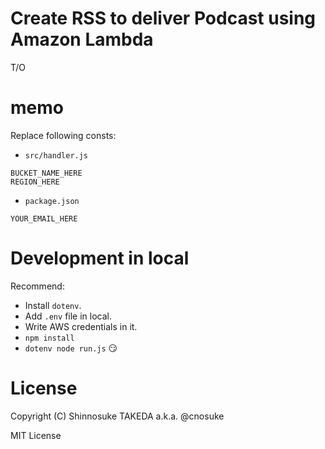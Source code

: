 # Create RSS to deliver Podcast using Amazon Lambda

T/O

# memo

Replace following consts:

- `src/handler.js`
```
BUCKET_NAME_HERE
REGION_HERE
```

- `package.json`
```
YOUR_EMAIL_HERE
```

# Development in local

Recommend:

- Install `dotenv`.
- Add `.env` file in local.
- Write AWS credentials in it.
- `npm install`
- `dotenv node run.js` :smirk:

# License

Copyright (C) Shinnosuke TAKEDA a.k.a. @cnosuke

MIT License
